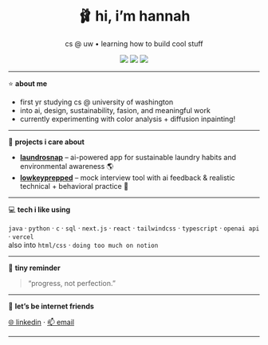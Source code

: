 <h1 align="center">🩰 hi, i’m hannah</h1>
<p align="center">cs @ uw • learning how to build cool stuff</p>

<p align="center">
  <img src="https://img.shields.io/badge/building%20with-love-fbbedc?style=flat-square&logo=heart&logoColor=white" />
  <img src="https://img.shields.io/badge/tech-ai,%20web,%20full--stack-fbe4e2?style=flat-square" />
  <img src="https://img.shields.io/badge/vibe-soft%20tech-ffe3f1?style=flat-square" />
</p>

---

⭐ **about me**

- first yr studying cs @ university of washington
- into ai, design, sustainability, fasion, and meaningful work
- currently experimenting with color analysis + diffusion inpainting!

---

🍓 **projects i care about**

- [**laundrosnap**](https://github.com/hannahstarlee/laundrosnap) – ai-powered app for sustainable laundry habits and environmental awareness 🌎  
- [**lowkeyprepped**](https://github.com/hannahstarlee/lowkeyprepped) – mock interview tool with ai feedback & realistic technical + behavioral practice 🎤  

---

💻 **tech i like using**

`java` · `python` · `c` · `sql` · `next.js` · `react` · `tailwindcss` · `typescript` · `openai api` · `vercel`  
also into `html/css` · `doing too much on notion`

---

💭 **tiny reminder**

> “progress, not perfection.”

---

🌼 **let’s be internet friends**

[🌐 linkedin](https://www.linkedin.com/in/hannahstarlee) · [📫 email](mailto:hlee77@cs.washington.edu)

---
